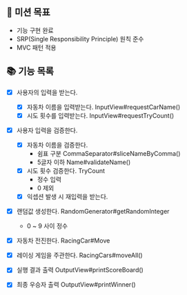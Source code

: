 ## 🧐 미션 목표
+ 기능 구현 완료
+ SRP(Single Responsibility Principle) 원칙 준수
+ MVC 패턴 적용

## 📚 기능 목록
- [x] 사용자의 입력을 받는다.
  - [x] 자동차 이름을 입력받는다. InputView#requestCarName()
  - [x] 시도 횟수를 입력받는다. InputView#requestTryCount()
- [x] 사용자 입력을 검증한다.
  - [x] 자동차 이름을 검증한다.
    - 쉼표 구분 CommaSeparator#sliceNameByComma()
    - 5글자 이하 Name#validateName()
  - [x] 시도 횟수 검증한다. TryCount
    - 정수 입력
    - 0 제외
  - [x] 익셉션 발생 시 재입력을 받는다.
- [x] 랜덤값 생성한다. RandomGenerator#getRandomInteger
  - 0 ~ 9 사이 정수
- [x] 자동차 전진한다. RacingCar#Move
- [x] 레이싱 게임을 주관한다. RacingCars#moveAll()
- [x] 실행 결과 출력 OutputView#printScoreBoard()
- [x] 최종 우승자 출력 OutputView#printWinner()
 